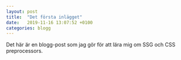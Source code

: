 ```yaml
---
layout: post
title:  "Det första inlägget"
date:   2019-11-16 13:07:52 +0100
categories: blogg
---
```


Det här är en blogg-post som jag gör för att lära mig om SSG och CSS preprocessors.
